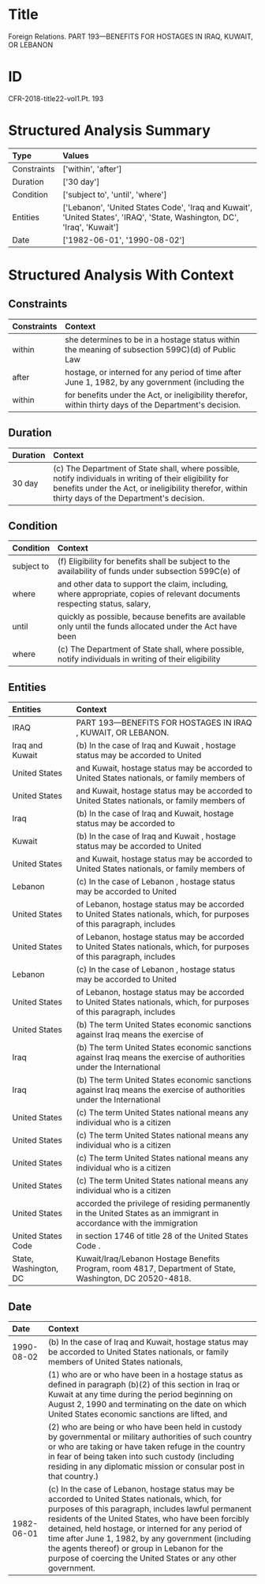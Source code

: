# Title

 Foreign Relations. PART 193—BENEFITS FOR HOSTAGES IN IRAQ, KUWAIT, OR LEBANON


# ID

 CFR-2018-title22-vol1.Pt. 193


# Structured Analysis Summary

| Type        | Values                                                                                                                   |
|:------------|:-------------------------------------------------------------------------------------------------------------------------|
| Constraints | ['within', 'after']                                                                                                      |
| Duration    | ['30 day']                                                                                                               |
| Condition   | ['subject to', 'until', 'where']                                                                                         |
| Entities    | ['Lebanon', 'United States Code', 'Iraq and Kuwait', 'United States', 'IRAQ', 'State, Washington, DC', 'Iraq', 'Kuwait'] |
| Date        | ['1982-06-01', '1990-08-02']                                                                                             |


# Structured Analysis With Context

 


## Constraints

| Constraints   | Context                                                                                                  |
|:--------------|:---------------------------------------------------------------------------------------------------------|
| within        | she determines to be in a hostage status within the meaning of subsection 599C)(d) of Public Law         |
| after         | hostage, or interned for any period of time after June 1, 1982, by any government (including the         |
| within        | for benefits under the Act, or ineligibility therefor, within  thirty days of the Department's decision. |


## Duration

| Duration   | Context                                                                                                                                                                                                       |
|:-----------|:--------------------------------------------------------------------------------------------------------------------------------------------------------------------------------------------------------------|
| 30 day     | (c) The Department of State shall, where possible, notify individuals in writing of their eligibility for benefits under the Act, or ineligibility therefor, within thirty days of the Department's decision. |


## Condition

| Condition   | Context                                                                                                                    |
|:------------|:---------------------------------------------------------------------------------------------------------------------------|
| subject to  | (f) Eligibility for benefits shall be  subject to the availability of funds under subsection 599C(e) of                    |
| where       | and other data to support the claim, including, where appropriate, copies of relevant documents respecting status, salary, |
| until       | quickly as possible, because benefits are available only until the funds allocated under the Act have been                 |
| where       | (c) The Department of State shall,  where possible, notify individuals in writing of their eligibility                     |


## Entities

| Entities              | Context                                                                                                                |
|:----------------------|:-----------------------------------------------------------------------------------------------------------------------|
| IRAQ                  | PART 193—BENEFITS FOR HOSTAGES IN  IRAQ , KUWAIT, OR LEBANON.                                                          |
| Iraq and Kuwait       | (b) In the case of  Iraq and Kuwait , hostage status may be accorded to United                                         |
| United States         | and Kuwait, hostage status may be accorded to United States  nationals, or family members of                           |
| United States         | and Kuwait, hostage status may be accorded to United States  nationals, or family members of                           |
| Iraq                  | (b) In the case of  Iraq and Kuwait, hostage status may be accorded to                                                 |
| Kuwait                | (b) In the case of Iraq and  Kuwait , hostage status may be accorded to United                                         |
| United States         | and Kuwait, hostage status may be accorded to United States  nationals, or family members of                           |
| Lebanon               | (c) In the case of  Lebanon , hostage status may be accorded to United                                                 |
| United States         | of Lebanon, hostage status may be accorded to United States nationals, which, for purposes of this paragraph, includes |
| United States         | of Lebanon, hostage status may be accorded to United States nationals, which, for purposes of this paragraph, includes |
| Lebanon               | (c) In the case of  Lebanon , hostage status may be accorded to United                                                 |
| United States         | of Lebanon, hostage status may be accorded to United States nationals, which, for purposes of this paragraph, includes |
| United States         | (b) The term  United States economic sanctions against Iraq means the exercise of                                      |
| Iraq                  | (b) The term United States economic sanctions against  Iraq means the exercise of authorities under the International  |
| Iraq                  | (b) The term United States economic sanctions against  Iraq means the exercise of authorities under the International  |
| United States         | (c) The term  United States national means any individual who is a citizen                                             |
| United States         | (c) The term  United States national means any individual who is a citizen                                             |
| United States         | (c) The term  United States national means any individual who is a citizen                                             |
| United States         | (c) The term  United States national means any individual who is a citizen                                             |
| United States         | accorded the privilege of residing permanently in the United States as an immigrant in accordance with the immigration |
| United States Code    | in section 1746 of title 28 of the United States Code .                                                                |
| State, Washington, DC | Kuwait/Iraq/Lebanon Hostage Benefits Program, room 4817, Department of State, Washington, DC  20520-4818.              |


## Date

| Date       | Context                                                                                                                                                                                                                                                                                                                                                                                                                                   |
|:-----------|:------------------------------------------------------------------------------------------------------------------------------------------------------------------------------------------------------------------------------------------------------------------------------------------------------------------------------------------------------------------------------------------------------------------------------------------|
| 1990-08-02 | (b) In the case of Iraq and Kuwait, hostage status may be accorded to United States nationals, or family members of United States nationals,                                                                                                                                                                                                                                                                                              |
|            |             (1) who are or who have been in a hostage status as defined in paragraph (b)(2) of this section in Iraq or Kuwait at any time during the period beginning on August 2, 1990 and terminating on the date on which United States economic sanctions are lifted, and                                                                                                                                                             |
|            |             (2) who are being or who have been held in custody by governmental or military authorities of such country or who are taking or have taken refuge in the country in fear of being taken into such custody (including residing in any diplomatic mission or consular post in that country.)                                                                                                                                    |
| 1982-06-01 | (c) In the case of Lebanon, hostage status may be accorded to United States nationals, which, for purposes of this paragraph, includes lawful permanent residents of the United States, who have been forcibly detained, held hostage, or interned for any period of time after June 1, 1982, by any government (including the agents thereof) or group in Lebanon for the purpose of coercing the United States or any other government. |


